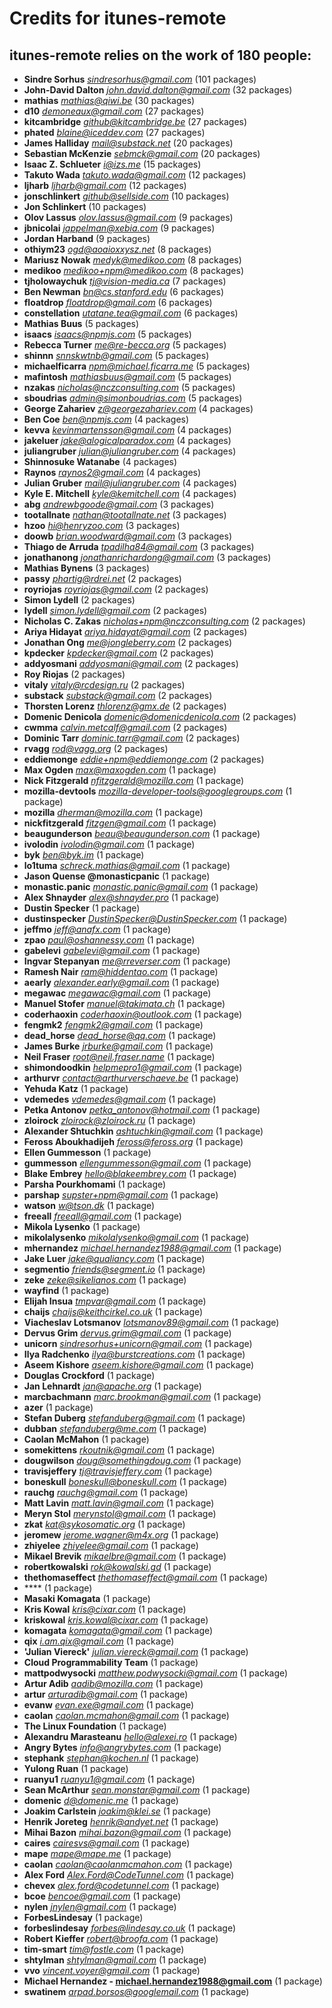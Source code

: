 # Credits for itunes-remote
## itunes-remote relies on the work of 180 people:

- **Sindre Sorhus** *sindresorhus@gmail.com* (101 packages)
- **John-David Dalton** *john.david.dalton@gmail.com* (32 packages)
- **mathias** *mathias@qiwi.be* (30 packages)
- **d10** *demoneaux@gmail.com* (27 packages)
- **kitcambridge** *github@kitcambridge.be* (27 packages)
- **phated** *blaine@iceddev.com* (27 packages)
- **James Halliday** *mail@substack.net* (20 packages)
- **Sebastian McKenzie** *sebmck@gmail.com* (20 packages)
- **Isaac Z. Schlueter** *i@izs.me* (15 packages)
- **Takuto Wada** *takuto.wada@gmail.com* (12 packages)
- **ljharb** *ljharb@gmail.com* (12 packages)
- **jonschlinkert** *github@sellside.com* (10 packages)
- **Jon Schlinkert** (10 packages)
- **Olov Lassus** *olov.lassus@gmail.com* (9 packages)
- **jbnicolai** *jappelman@xebia.com* (9 packages)
- **Jordan Harband** (9 packages)
- **othiym23** *ogd@aoaioxxysz.net* (8 packages)
- **Mariusz Nowak** *medyk@medikoo.com* (8 packages)
- **medikoo** *medikoo+npm@medikoo.com* (8 packages)
- **tjholowaychuk** *tj@vision-media.ca* (7 packages)
- **Ben Newman** *bn@cs.stanford.edu* (6 packages)
- **floatdrop** *floatdrop@gmail.com* (6 packages)
- **constellation** *utatane.tea@gmail.com* (6 packages)
- **Mathias Buus** (5 packages)
- **isaacs** *isaacs@npmjs.com* (5 packages)
- **Rebecca Turner** *me@re-becca.org* (5 packages)
- **shinnn** *snnskwtnb@gmail.com* (5 packages)
- **michaelficarra** *npm@michael.ficarra.me* (5 packages)
- **mafintosh** *mathiasbuus@gmail.com* (5 packages)
- **nzakas** *nicholas@nczconsulting.com* (5 packages)
- **sboudrias** *admin@simonboudrias.com* (5 packages)
- **George Zahariev** *z@georgezahariev.com* (4 packages)
- **Ben Coe** *ben@npmjs.com* (4 packages)
- **kevva** *kevinmartensson@gmail.com* (4 packages)
- **jakeluer** *jake@alogicalparadox.com* (4 packages)
- **juliangruber** *julian@juliangruber.com* (4 packages)
- **Shinnosuke Watanabe** (4 packages)
- **Raynos** *raynos2@gmail.com* (4 packages)
- **Julian Gruber** *mail@juliangruber.com* (4 packages)
- **Kyle E. Mitchell** *kyle@kemitchell.com* (4 packages)
- **abg** *andrewbgoode@gmail.com* (3 packages)
- **tootallnate** *nathan@tootallnate.net* (3 packages)
- **hzoo** *hi@henryzoo.com* (3 packages)
- **doowb** *brian.woodward@gmail.com* (3 packages)
- **Thiago de Arruda** *tpadilha84@gmail.com* (3 packages)
- **jonathanong** *jonathanrichardong@gmail.com* (3 packages)
- **Mathias Bynens** (3 packages)
- **passy** *phartig@rdrei.net* (2 packages)
- **royriojas** *royriojas@gmail.com* (2 packages)
- **Simon Lydell** (2 packages)
- **lydell** *simon.lydell@gmail.com* (2 packages)
- **Nicholas C. Zakas** *nicholas+npm@nczconsulting.com* (2 packages)
- **Ariya Hidayat** *ariya.hidayat@gmail.com* (2 packages)
- **Jonathan Ong** *me@jongleberry.com* (2 packages)
- **kpdecker** *kpdecker@gmail.com* (2 packages)
- **addyosmani** *addyosmani@gmail.com* (2 packages)
- **Roy Riojas** (2 packages)
- **vitaly** *vitaly@rcdesign.ru* (2 packages)
- **substack** *substack@gmail.com* (2 packages)
- **Thorsten Lorenz** *thlorenz@gmx.de* (2 packages)
- **Domenic Denicola** *domenic@domenicdenicola.com* (2 packages)
- **cwmma** *calvin.metcalf@gmail.com* (2 packages)
- **Dominic Tarr** *dominic.tarr@gmail.com* (2 packages)
- **rvagg** *rod@vagg.org* (2 packages)
- **eddiemonge** *eddie+npm@eddiemonge.com* (2 packages)
- **Max Ogden** *max@maxogden.com* (1 package)
- **Nick Fitzgerald** *nfitzgerald@mozilla.com* (1 package)
- **mozilla-devtools** *mozilla-developer-tools@googlegroups.com* (1 package)
- **mozilla** *dherman@mozilla.com* (1 package)
- **nickfitzgerald** *fitzgen@gmail.com* (1 package)
- **beaugunderson** *beau@beaugunderson.com* (1 package)
- **ivolodin** *ivolodin@gmail.com* (1 package)
- **byk** *ben@byk.im* (1 package)
- **lo1tuma** *schreck.mathias@gmail.com* (1 package)
- **Jason Quense @monasticpanic** (1 package)
- **monastic.panic** *monastic.panic@gmail.com* (1 package)
- **Alex Shnayder** *alex@shnayder.pro* (1 package)
- **Dustin Specker** (1 package)
- **dustinspecker** *DustinSpecker@DustinSpecker.com* (1 package)
- **jeffmo** *jeff@anafx.com* (1 package)
- **zpao** *paul@oshannessy.com* (1 package)
- **gabelevi** *gabelevi@gmail.com* (1 package)
- **Ingvar Stepanyan** *me@rreverser.com* (1 package)
- **Ramesh Nair** *ram@hiddentao.com* (1 package)
- **aearly** *alexander.early@gmail.com* (1 package)
- **megawac** *megawac@gmail.com* (1 package)
- **Manuel Stofer** *manuel@takimata.ch* (1 package)
- **coderhaoxin** *coderhaoxin@outlook.com* (1 package)
- **fengmk2** *fengmk2@gmail.com* (1 package)
- **dead_horse** *dead_horse@qq.com* (1 package)
- **James Burke** *jrburke@gmail.com* (1 package)
- **Neil Fraser** *root@neil.fraser.name* (1 package)
- **shimondoodkin** *helpmepro1@gmail.com* (1 package)
- **arthurvr** *contact@arthurverschaeve.be* (1 package)
- **Yehuda Katz** (1 package)
- **vdemedes** *vdemedes@gmail.com* (1 package)
- **Petka Antonov** *petka_antonov@hotmail.com* (1 package)
- **zloirock** *zloirock@zloirock.ru* (1 package)
- **Alexander Shtuchkin** *ashtuchkin@gmail.com* (1 package)
- **Feross Aboukhadijeh** *feross@feross.org* (1 package)
- **Ellen Gummesson** (1 package)
- **gummesson** *ellengummesson@gmail.com* (1 package)
- **Blake Embrey** *hello@blakeembrey.com* (1 package)
- **Parsha Pourkhomami** (1 package)
- **parshap** *supster+npm@gmail.com* (1 package)
- **watson** *w@tson.dk* (1 package)
- **freeall** *freeall@gmail.com* (1 package)
- **Mikola Lysenko** (1 package)
- **mikolalysenko** *mikolalysenko@gmail.com* (1 package)
- **mhernandez** *michael.hernandez1988@gmail.com* (1 package)
- **Jake Luer** *jake@qualiancy.com* (1 package)
- **segmentio** *friends@segment.io* (1 package)
- **zeke** *zeke@sikelianos.com* (1 package)
- **wayfind** (1 package)
- **Elijah Insua** *tmpvar@gmail.com* (1 package)
- **chaijs** *chaijs@keithcirkel.co.uk* (1 package)
- **Viacheslav Lotsmanov** *lotsmanov89@gmail.com* (1 package)
- **Dervus Grim** *dervus.grim@gmail.com* (1 package)
- **unicorn** *sindresorhus+unicorn@gmail.com* (1 package)
- **Ilya Radchenko** *ilya@burstcreations.com* (1 package)
- **Aseem Kishore** *aseem.kishore@gmail.com* (1 package)
- **Douglas Crockford** (1 package)
- **Jan Lehnardt** *jan@apache.org* (1 package)
- **marcbachmann** *marc.brookman@gmail.com* (1 package)
- **azer** (1 package)
- **Stefan Duberg** *stefanduberg@gmail.com* (1 package)
- **dubban** *stefanduberg@me.com* (1 package)
- **Caolan McMahon** (1 package)
- **somekittens** *rkoutnik@gmail.com* (1 package)
- **dougwilson** *doug@somethingdoug.com* (1 package)
- **travisjeffery** *tj@travisjeffery.com* (1 package)
- **boneskull** *boneskull@boneskull.com* (1 package)
- **rauchg** *rauchg@gmail.com* (1 package)
- **Matt Lavin** *matt.lavin@gmail.com* (1 package)
- **Meryn Stol** *merynstol@gmail.com* (1 package)
- **zkat** *kat@sykosomatic.org* (1 package)
- **jeromew** *jerome.wagner@m4x.org* (1 package)
- **zhiyelee** *zhiyelee@gmail.com* (1 package)
- **Mikael Brevik** *mikaelbre@gmail.com* (1 package)
- **robertkowalski** *rok@kowalski.gd* (1 package)
- **thethomaseffect** *thethomaseffect@gmail.com* (1 package)
- **** (1 package)
- **Masaki Komagata** (1 package)
- **Kris Kowal** *kris@cixar.com* (1 package)
- **kriskowal** *kris.kowal@cixar.com* (1 package)
- **komagata** *komagata@gmail.com* (1 package)
- **qix** *i.am.qix@gmail.com* (1 package)
- **'Julian Viereck'** *julian.viereck@gmail.com* (1 package)
- **Cloud Programmability Team** (1 package)
- **mattpodwysocki** *matthew.podwysocki@gmail.com* (1 package)
- **Artur Adib** *aadib@mozilla.com* (1 package)
- **artur** *arturadib@gmail.com* (1 package)
- **evanw** *evan.exe@gmail.com* (1 package)
- **caolan** *caolan.mcmahon@gmail.com* (1 package)
- **The Linux Foundation** (1 package)
- **Alexandru Marasteanu** *hello@alexei.ro* (1 package)
- **Angry Bytes** *info@angrybytes.com* (1 package)
- **stephank** *stephan@kochen.nl* (1 package)
- **Yulong Ruan** (1 package)
- **ruanyu1** *ruanyu1@gmail.com* (1 package)
- **Sean McArthur** *sean.monstar@gmail.com* (1 package)
- **domenic** *d@domenic.me* (1 package)
- **Joakim Carlstein** *joakim@klei.se* (1 package)
- **Henrik Joreteg** *henrik@andyet.net* (1 package)
- **Mihai Bazon** *mihai.bazon@gmail.com* (1 package)
- **caires** *cairesvs@gmail.com* (1 package)
- **mape** *mape@mape.me* (1 package)
- **caolan** *caolan@caolanmcmahon.com* (1 package)
- **Alex Ford** *Alex.Ford@CodeTunnel.com* (1 package)
- **chevex** *alex.ford@codetunnel.com* (1 package)
- **bcoe** *bencoe@gmail.com* (1 package)
- **nylen** *jnylen@gmail.com* (1 package)
- **ForbesLindesay** (1 package)
- **forbeslindesay** *forbes@lindesay.co.uk* (1 package)
- **Robert Kieffer** *robert@broofa.com* (1 package)
- **tim-smart** *tim@fostle.com* (1 package)
- **shtylman** *shtylman@gmail.com* (1 package)
- **vvo** *vincent.voyer@gmail.com* (1 package)
- **Michael Hernandez - michael.hernandez1988@gmail.com** (1 package)
- **swatinem** *arpad.borsos@googlemail.com* (1 package)

